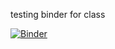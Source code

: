 testing binder for class


[![Binder](https://mybinder.org/badge_logo.svg)](https://mybinder.org/v2/gh/nlbeaird/ioo19/master)

